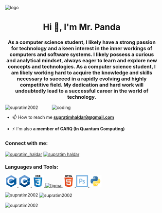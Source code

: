 ![logo](https://github.com/Supratim2002/Supratim2002/blob/main/Blue%20Yellow%20Futuristic%20Virtual%20Technology%20Blog%20Banner.png)
<h1 align="center">Hi 👋, I'm Mr. Panda</h1>
<h3 align="center">As a computer science student, I likely have a strong passion for technology and a keen interest in the inner workings of computers and software systems. I likely possess a curious and analytical mindset, always eager to learn and explore new concepts and technologies. As a computer science student, I am likely working hard to acquire the knowledge and skills necessary to succeed in a rapidly evolving and highly competitive field. My dedication and hard work will undoubtedly lead to a successful career in the world of technology.</h3>

<img align="right" alt="coding" width="350" src="https://camo.githubusercontent.com/8bf6f6d78abc81fcf9c49f10649423e73ea44bc248e83aaae8759d401c829a84/68747470733a2f2f70687973696373677572756b756c2e66696c65732e776f726470726573732e636f6d2f323031392f30322f6368617261637465722d312e676966">

<p align="left"> <img src="https://komarev.com/ghpvc/?username=supratim2002&label=Profile%20views&color=0e75b6&style=flat" alt="supratim2002" /> </p>

- 📫 How to reach me **supratimhaldar8@gmail.com**

- ⚡ I'm also **a member of CARQ (In Quantum Computing)**

<h3 align="left">Connect with me:</h3>
<p align="left">
<a href="https://twitter.com/@haldar_supratim" target="blank"><img align="center" src="https://raw.githubusercontent.com/rahuldkjain/github-profile-readme-generator/master/src/images/icons/Social/twitter.svg" alt="supratim_haldar" height="30" width="40" /></a>
<a href="https://linkedin.com/in/supratim haldar" target="blank"><img align="center" src="https://raw.githubusercontent.com/rahuldkjain/github-profile-readme-generator/master/src/images/icons/Social/linked-in-alt.svg" alt="supratim haldar" height="30" width="40" /></a>
</p>

<h3 align="left">Languages and Tools:</h3>
<p align="left"> <a href="https://www.cprogramming.com/" target="_blank" rel="noreferrer"> <img src="https://raw.githubusercontent.com/devicons/devicon/master/icons/c/c-original.svg" alt="c" width="40" height="40"/> </a> <a href="https://www.w3schools.com/cpp/" target="_blank" rel="noreferrer"> <img src="https://raw.githubusercontent.com/devicons/devicon/master/icons/cplusplus/cplusplus-original.svg" alt="cplusplus" width="40" height="40"/> </a> <a href="https://www.w3schools.com/css/" target="_blank" rel="noreferrer"> <img src="https://raw.githubusercontent.com/devicons/devicon/master/icons/css3/css3-original-wordmark.svg" alt="css3" width="40" height="40"/> </a> <a href="https://www.figma.com/" target="_blank" rel="noreferrer"> <img src="https://www.vectorlogo.zone/logos/figma/figma-icon.svg" alt="figma" width="40" height="40"/> </a> <a href="https://www.w3.org/html/" target="_blank" rel="noreferrer"> <img src="https://raw.githubusercontent.com/devicons/devicon/master/icons/html5/html5-original-wordmark.svg" alt="html5" width="40" height="40"/> </a> <a href="https://www.photoshop.com/en" target="_blank" rel="noreferrer"> <img src="https://raw.githubusercontent.com/devicons/devicon/master/icons/photoshop/photoshop-line.svg" alt="photoshop" width="40" height="40"/> </a> <a href="https://www.python.org" target="_blank" rel="noreferrer"> <img src="https://raw.githubusercontent.com/devicons/devicon/master/icons/python/python-original.svg" alt="python" width="40" height="40"/> </a> </p>

<p><img align="left" src="https://github-readme-stats.vercel.app/api/top-langs?username=supratim2002&show_icons=true&locale=en&layout=compact" alt="supratim2002" /></p>

<p>&nbsp;<img align="center" src="https://github-readme-stats.vercel.app/api?username=supratim2002&show_icons=true&locale=en" alt="supratim2002" /></p>

<p><img align="center" src="https://github-readme-streak-stats.herokuapp.com/?user=supratim2002&" alt="supratim2002" /></p>
